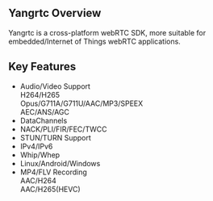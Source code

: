 ## Yangrtc Overview
 Yangrtc is a cross-platform webRTC SDK, more suitable for embedded/Internet of Things webRTC applications.
 
## Key Features
+ Audio/Video Support  
H264/H265  
Opus/G711A/G711U/AAC/MP3/SPEEX  
AEC/ANS/AGC
+ DataChannels
+ NACK/PLI/FIR/FEC/TWCC
+ STUN/TURN Support
+ IPv4/IPv6
+ Whip/Whep  
+ Linux/Android/Windows
+ MP4/FLV Recording  
AAC/H264  
AAC/H265(HEVC)
